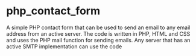 # php_contact_form
A simple PHP contact form that can be used to send an email to any email address from an active server. The code is written in PHP, HTML and CSS and uses the PHP mail function for sending emails. Any server that has an active SMTP implementation can use the code
